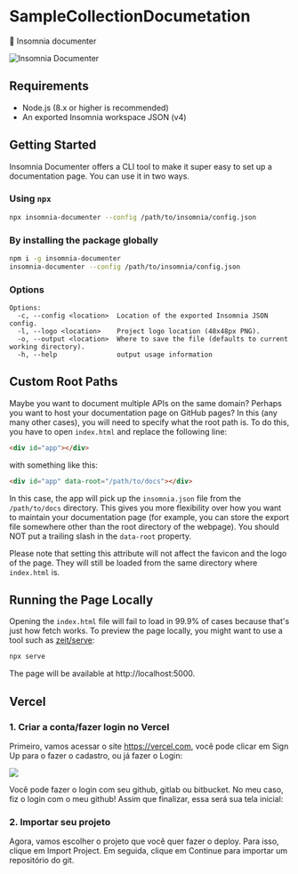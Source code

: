 # SampleCollectionDocumetation
:book: Insomnia documenter 


![Insomnia Documenter](https://github.com/jozsefsallai/insomnia-documenter/blob/master/assets/logo.png?raw=true)



## Requirements
  * Node.js (8.x or higher is recommended)
  * An exported Insomnia workspace JSON (v4)

## Getting Started

Insomnia Documenter offers a CLI tool to make it super easy to set up a documentation page. You can use it in two ways.

### Using `npx`

```sh
npx insomnia-documenter --config /path/to/insomnia/config.json
```

### By installing the package globally

```sh
npm i -g insomnia-documenter
insomnia-documenter --config /path/to/insomnia/config.json
```

### Options

```
Options:
  -c, --config <location>  Location of the exported Insomnia JSON config.
  -l, --logo <location>    Project logo location (48x48px PNG).
  -o, --output <location>  Where to save the file (defaults to current working directory).
  -h, --help               output usage information
```

## Custom Root Paths

Maybe you want to document multiple APIs on the same domain? Perhaps you want to host your documentation page on GitHub pages? In this (any many other cases), you will need to specify what the root path is. To do this, you have to open `index.html` and replace the following line:

```html
<div id="app"></div>
```

with something like this:

```html
<div id="app" data-root="/path/to/docs"></div>
```

In this case, the app will pick up the `insomnia.json` file from the `/path/to/docs` directory. This gives you more flexibility over how you want to maintain your documentation page (for example, you can store the export file somewhere other than the root directory of the webpage). You should NOT put a trailing slash in the `data-root` property.

Please note that setting this attribute will not affect the favicon and the logo of the page. They will still be loaded from the same directory where `index.html` is.

## Running the Page Locally

Opening the `index.html` file will fail to load in 99.9% of cases because that's just how fetch works. To preview the page locally, you might want to use a tool such as [zeit/serve](https://github.com/zeit/serve):

```sh
npx serve
```

The page will be available at http://localhost:5000.

## Vercel 

### 1. Criar a conta/fazer login no Vercel

Primeiro, vamos acessar o site https://vercel.com, você pode clicar em Sign Up para o fazer o cadastro, ou já fazer o Login:


![](https://miro.medium.com/max/1400/1*wNE00KXhOhVz1T0VtbluBg.gif)

Você pode fazer o login com seu github, gitlab ou bitbucket. No meu caso, fiz o login com o meu github! Assim que finalizar, essa será sua tela inicial:

### 2. Importar seu projeto

Agora, vamos escolher o projeto que você quer fazer o deploy. Para isso, clique em Import Project. Em seguida, clique em Continue para importar um repositório do git.


